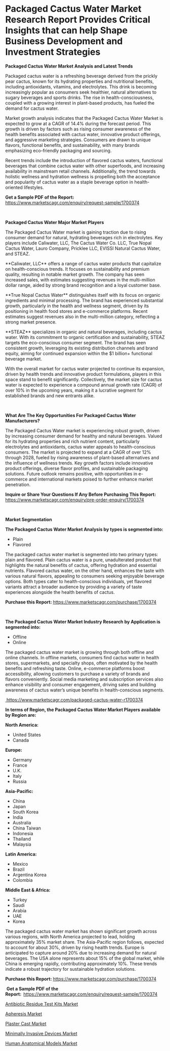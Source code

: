 <p><h1>Packaged Cactus Water Market Research Report Provides Critical Insights that can help Shape Business Development and Investment Strategies</h1></p><p><strong>Packaged Cactus Water Market Analysis and Latest Trends</strong></p>
<p><p>Packaged cactus water is a refreshing beverage derived from the prickly pear cactus, known for its hydrating properties and nutritional benefits, including antioxidants, vitamins, and electrolytes. This drink is becoming increasingly popular as consumers seek healthier, natural alternatives to sugary beverages and sports drinks. The rise in health-consciousness, coupled with a growing interest in plant-based products, has fueled the demand for cactus water.</p><p>Market growth analysis indicates that the Packaged Cactus Water Market is expected to grow at a CAGR of 14.4% during the forecast period. This growth is driven by factors such as rising consumer awareness of the health benefits associated with cactus water, innovative product offerings, and aggressive marketing strategies. Consumers are drawn to unique flavors, functional benefits, and sustainability, with many brands emphasizing eco-friendly packaging and sourcing.</p><p>Recent trends include the introduction of flavored cactus waters, functional beverages that combine cactus water with other superfoods, and increasing availability in mainstream retail channels. Additionally, the trend towards holistic wellness and hydration wellness is propelling both the acceptance and popularity of cactus water as a staple beverage option in health-oriented lifestyles.</p></p>
<p><strong>Get a Sample PDF of the Report:&nbsp;</strong> <a href="https://www.marketscagr.com/enquiry/request-sample/1700374?utm_campaign=1773&utm_medium=2&utm_source=Github&utm_content=ia&utm_term=21102024&utm_id=packaged-cactus-water">https://www.marketscagr.com/enquiry/request-sample/1700374</a></p>
<p>&nbsp;</p>
<p><strong>Packaged Cactus Water Major Market Players</strong></p>
<p><p>The Packaged Cactus Water market is gaining traction due to rising consumer demand for natural, hydrating beverages rich in electrolytes. Key players include Caliwater, LLC, The Cactus Water Co. LLC, True Nopal Cactus Water, Lauro Company, Pricklee LLC, EVISSI Natural Cactus Water, and STEAZ.</p><p>**Caliwater, LLC** offers a range of cactus water products that capitalize on health-conscious trends. It focuses on sustainability and premium quality, resulting in notable market growth. The company has seen increased sales, with estimates suggesting revenues in the multi-million dollar range, aided by strong brand recognition and a loyal customer base.</p><p>**True Nopal Cactus Water** distinguishes itself with its focus on organic ingredients and minimal processing. The brand has experienced substantial growth, particularly in the health and wellness segment, driven by its positioning in health food stores and e-commerce platforms. Recent estimates suggest revenues also in the multi-million category, reflecting a strong market presence.</p><p>**STEAZ** specializes in organic and natural beverages, including cactus water. With its commitment to organic certification and sustainability, STEAZ targets the eco-conscious consumer segment. The brand has seen consistent growth, leveraging its existing distribution channels and brand equity, aiming for continued expansion within the $1 billion+ functional beverage market.</p><p>With the overall market for cactus water projected to continue its expansion, driven by health trends and innovative product formulations, players in this space stand to benefit significantly. Collectively, the market size for cactus water is expected to experience a compound annual growth rate (CAGR) of over 10% in the upcoming years, making it a lucrative segment for established brands and new entrants alike.</p></p>
<p>&nbsp;</p>
<p><strong>What Are The Key Opportunities For Packaged Cactus Water Manufacturers?</strong></p>
<p><p>The Packaged Cactus Water market is experiencing robust growth, driven by increasing consumer demand for healthy and natural beverages. Valued for its hydrating properties and rich nutrient content, particularly electrolytes and antioxidants, cactus water appeals to health-conscious consumers. The market is projected to expand at a CAGR of over 12% through 2028, fueled by rising awareness of plant-based alternatives and the influence of wellness trends. Key growth factors include innovative product offerings, diverse flavor profiles, and sustainable packaging solutions. Future outlook remains positive, with opportunities in e-commerce and international markets poised to further enhance market penetration.</p></p>
<p><strong>Inquire or Share Your Questions If Any Before Purchasing This Report:</strong> <a href="https://www.marketscagr.com/enquiry/pre-order-enquiry/1700374?utm_campaign=1773&utm_medium=2&utm_source=Github&utm_content=ia&utm_term=21102024&utm_id=packaged-cactus-water">https://www.marketscagr.com/enquiry/pre-order-enquiry/1700374</a></p>
<p>&nbsp;</p>
<p><strong>Market Segmentation</strong></p>
<p><strong>The Packaged Cactus Water Market Analysis by types is segmented into:</strong></p>
<p><ul><li>Plain</li><li>Flavored</li></ul></p>
<p><p>The packaged cactus water market is segmented into two primary types: plain and flavored. Plain cactus water is a pure, unadulterated product that highlights the natural benefits of cactus, offering hydration and essential nutrients. Flavored cactus water, on the other hand, enhances the taste with various natural flavors, appealing to consumers seeking enjoyable beverage options. Both types cater to health-conscious individuals, yet flavored variants attract a broader audience by providing a variety of taste experiences alongside the health benefits of cactus.</p></p>
<p><strong>Purchase this Report:&nbsp;</strong><a href="https://www.marketscagr.com/purchase/1700374?utm_campaign=1773&utm_medium=2&utm_source=Github&utm_content=ia&utm_term=21102024&utm_id=packaged-cactus-water">https://www.marketscagr.com/purchase/1700374</a></p>
<p>&nbsp;</p>
<p><strong>The Packaged Cactus Water Market Industry Research by Application is segmented into:</strong></p>
<p><ul><li>Offline</li><li>Online</li></ul></p>
<p><p>The packaged cactus water market is growing through both offline and online channels. In offline markets, consumers find cactus water in health stores, supermarkets, and specialty shops, often motivated by the health benefits and refreshing taste. Online, e-commerce platforms boost accessibility, allowing customers to purchase a variety of brands and flavors conveniently. Social media marketing and subscription services also enhance visibility and consumer engagement, driving sales and building awareness of cactus water’s unique benefits in health-conscious segments.</p></p>
<p><a href="https://www.marketscagr.com/packaged-cactus-water-r1700374?utm_campaign=1773&utm_medium=2&utm_source=Github&utm_content=ia&utm_term=21102024&utm_id=packaged-cactus-water">&nbsp;https://www.marketscagr.com/packaged-cactus-water-r1700374</a></p>
<p><strong>In terms of Region, the Packaged Cactus Water Market Players available by Region are:</strong></p>
<p>
    <p> <strong> North America: </strong>
        <ul>
            <li>United States</li>
            <li>Canada</li>
        </ul>
        </p> 
    <p> <strong> Europe: </strong>
        <ul>
            <li>Germany</li>
            <li>France</li>
            <li>U.K.</li>
            <li>Italy</li>
            <li>Russia</li>
        </ul>
        </p> 
    <p> <strong> Asia-Pacific: </strong>
        <ul>
            <li>China</li>
            <li>Japan</li>
            <li>South Korea</li>
            <li>India</li>
            <li>Australia</li>
            <li>China Taiwan</li>
            <li>Indonesia</li>
            <li>Thailand</li>
            <li>Malaysia</li>
        </ul>
        </p> 
    <p> <strong> Latin America: </strong>
        <ul>
            <li>Mexico</li>
            <li>Brazil</li>
            <li>Argentina Korea</li>
            <li>Colombia</li>
        </ul>
        </p> 
    <p> <strong> Middle East & Africa: </strong>
        <ul>
            <li>Turkey</li>
            <li>Saudi</li>
            <li>Arabia</li>
            <li>UAE</li>
            <li>Korea</li>
        </ul>
    </p>
    </p>
<p><p>The packaged cactus water market has shown significant growth across various regions, with North America projected to lead, holding approximately 35% market share. The Asia-Pacific region follows, expected to account for about 30%, driven by rising health trends. Europe is anticipated to capture around 20% due to increasing demand for natural beverages. The USA alone represents about 15% of the global market, while China is emerging rapidly, contributing approximately 10%. These trends indicate a robust trajectory for sustainable hydration solutions.</p></p>
<p><strong>Purchase this Report: </strong><a href="https://www.marketscagr.com/purchase/1700374?utm_campaign=1773&utm_medium=2&utm_source=Github&utm_content=ia&utm_term=21102024&utm_id=packaged-cactus-water">https://www.marketscagr.com/purchase/1700374</a></p>
<p>&nbsp;<strong>Get a Sample PDF of the Report:&nbsp;&nbsp;</strong><a href="https://www.marketscagr.com/enquiry/request-sample/1700374?utm_campaign=1773&utm_medium=2&utm_source=Github&utm_content=ia&utm_term=21102024&utm_id=packaged-cactus-water">https://www.marketscagr.com/enquiry/request-sample/1700374</a></p>
<p><strong></strong></p>
<p><p><a href="https://www.linkedin.com/pulse/digital-transformation-antibiotic-residue-test-kits-6vxce?utm_campaign=1773&utm_medium=2&utm_source=Github&utm_content=ia&utm_term=21102024&utm_id=packaged-cactus-water">Antibiotic Residue Test Kits Market</a></p><p><a href="https://www.linkedin.com/pulse/apheresis-market-navigating-challenges-unlocking-potential-96cye?utm_campaign=1773&utm_medium=2&utm_source=Github&utm_content=ia&utm_term=21102024&utm_id=packaged-cactus-water">Apheresis Market</a></p><p><a href="https://www.linkedin.com/pulse/future-ready-strategic-insights-global-plaster-cast-market-slj3e?utm_campaign=1773&utm_medium=2&utm_source=Github&utm_content=ia&utm_term=21102024&utm_id=packaged-cactus-water">Plaster Cast Market</a></p><p><a href="https://www.linkedin.com/pulse/minimally-invasive-devices-market-segmentation-in-depth-zceae?utm_campaign=1773&utm_medium=2&utm_source=Github&utm_content=ia&utm_term=21102024&utm_id=packaged-cactus-water">Minimally Invasive Devices Market</a></p><p><a href="https://www.linkedin.com/pulse/human-anatomical-models-market-overview-forecast-2024-tnhde?utm_campaign=1773&utm_medium=2&utm_source=Github&utm_content=ia&utm_term=21102024&utm_id=packaged-cactus-water">Human Anatomical Models Market</a></p></p>